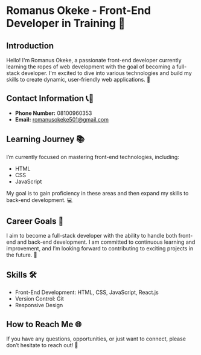 # Romanus Okeke - Front-End Developer in Training 🌟

## Introduction

Hello! I'm Romanus Okeke, a passionate front-end developer currently learning the ropes of web development with the goal of becoming a full-stack developer. I'm excited to dive into various technologies and build my skills to create dynamic, user-friendly web applications. 🚀

## Contact Information 📞📧

- **Phone Number:** 08100960353
- **Email:** [romanusokeke501@gmail.com](mailto:romanusokeke501@gmail.com)

## Learning Journey 📚

I’m currently focused on mastering front-end technologies, including:

- HTML
- CSS
- JavaScript

My goal is to gain proficiency in these areas and then expand my skills to back-end development. 💻

## Career Goals 🎯

I aim to become a full-stack developer with the ability to handle both front-end and back-end development. I am committed to continuous learning and improvement, and I’m looking forward to contributing to exciting projects in the future. 🌟

## Skills 🛠️

- Front-End Development: HTML, CSS, JavaScript, React.js
- Version Control: Git
- Responsive Design

## How to Reach Me 🌐

If you have any questions, opportunities, or just want to connect, please don’t hesitate to reach out! 📩


